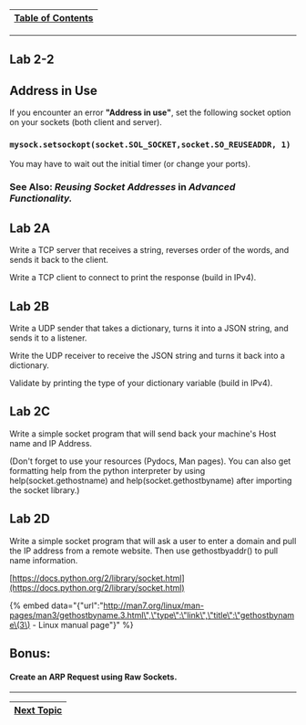 |[Table of Contents](/00-Table-of-Contents.md)|
|---|

---

## Lab 2-2

## Address in Use

If you encounter an error **"Address in use"**, set the following socket option on your sockets \(both client and server\).

### `mysock.setsockopt(socket.SOL_SOCKET,socket.SO_REUSEADDR, 1)`

You may have to wait out the initial timer \(or change your ports\).

### See Also: _Reusing Socket Addresses_ in _Advanced Functionality._

## **Lab 2A**

Write a TCP server that receives a string, reverses order of the words, and sends it back to the client.

Write a TCP client to connect to print the response \(build in IPv4\).

## **Lab 2B**

Write a UDP sender that takes a dictionary, turns it into a JSON string, and sends it to a listener.

Write the UDP receiver to receive the JSON string and turns it back into a dictionary.

Validate by printing the type of your dictionary variable \(build in IPv4\).

## **Lab 2C**

Write a simple socket program that will send back your machine's Host name and IP Address.

\(Don't forget to use your resources \(Pydocs, Man pages\). You can also get formatting help from the python interpreter by using help\(socket.gethostname\) and help\(socket.gethostbyname\) after importing the socket library.\)

## **Lab 2D**

Write a simple socket program that will ask a user to enter a domain and pull the IP address from a remote website. Then use gethostbyaddr\(\) to pull name information.

[https://docs.python.org/2/library/socket.html](https://docs.python.org/2/library/socket.html)

{% embed data="{\"url\":\"http://man7.org/linux/man-pages/man3/gethostbyname.3.html\",\"type\":\"link\",\"title\":\"gethostbyname\(3\) - Linux manual page\"}" %}

## Bonus:  

#### Create an ARP Request using Raw Sockets.

---

|[Next Topic](/05-osi-layer-3/README.md)|
|---|
